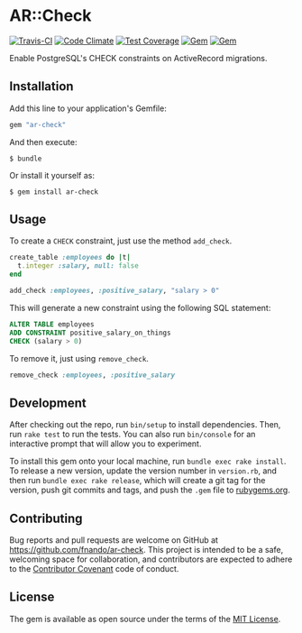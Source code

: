 # AR::Check

[![Travis-CI](https://travis-ci.org/fnando/ar-check.svg)](https://travis-ci.org/fnando/ar-check)
[![Code Climate](https://codeclimate.com/github/fnando/ar-check/badges/gpa.svg)](https://codeclimate.com/github/fnando/ar-check)
[![Test Coverage](https://codeclimate.com/github/fnando/ar-check/badges/coverage.svg)](https://codeclimate.com/github/fnando/ar-check/coverage)
[![Gem](https://img.shields.io/gem/v/ar-check.svg)](https://rubygems.org/gems/ar-check)
[![Gem](https://img.shields.io/gem/dt/ar-check.svg)](https://rubygems.org/gems/ar-check)

Enable PostgreSQL's CHECK constraints on ActiveRecord migrations.

## Installation

Add this line to your application's Gemfile:

```ruby
gem "ar-check"
```

And then execute:

    $ bundle

Or install it yourself as:

    $ gem install ar-check

## Usage

To create a `CHECK` constraint, just use the method `add_check`.

```ruby
create_table :employees do |t|
  t.integer :salary, null: false
end

add_check :employees, :positive_salary, "salary > 0"
```

This will generate a new constraint using the following SQL statement:

```sql
ALTER TABLE employees
ADD CONSTRAINT positive_salary_on_things
CHECK (salary > 0)
```

To remove it, just using `remove_check`.

```ruby
remove_check :employees, :positive_salary
```

## Development

After checking out the repo, run `bin/setup` to install dependencies. Then, run `rake test` to run the tests. You can also run `bin/console` for an interactive prompt that will allow you to experiment.

To install this gem onto your local machine, run `bundle exec rake install`. To release a new version, update the version number in `version.rb`, and then run `bundle exec rake release`, which will create a git tag for the version, push git commits and tags, and push the `.gem` file to [rubygems.org](https://rubygems.org).

## Contributing

Bug reports and pull requests are welcome on GitHub at https://github.com/fnando/ar-check. This project is intended to be a safe, welcoming space for collaboration, and contributors are expected to adhere to the [Contributor Covenant](contributor-covenant.org) code of conduct.


## License

The gem is available as open source under the terms of the [MIT License](http://opensource.org/licenses/MIT).


